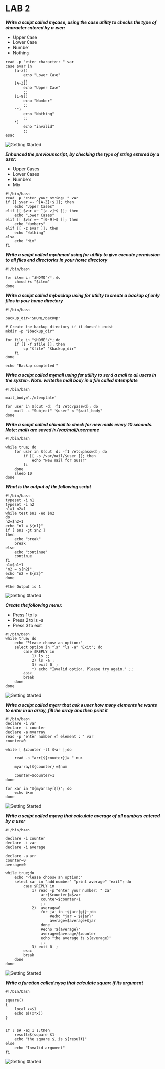 # LAB 2

***Write a script called mycase, using the case utility to checks the type of character entered by a user:***
- Upper Case
- Lower Case
- Number
- Nothing
```
read -p "enter character: " var
case $var in
    [a-z])
        echo "Lower Case"
        ;;
    [A-Z])
        echo "Upper Case"
        ;;
    [1-9])
        echo "Number"
        ;;
    "")
        echo "Nothing"
        ;;
    *)
        echo "invalid"
        ;;
esac
```
![Getting Started](./Pictures/1.png)

***Enhanced the previous script, by checking the type of string entered by a user:***
- Upper Cases
- Lower Cases
- Numbers
- Mix
```
#!/bin/bash
read -p "enter your string: " var
if [[ $var =~ ^[A-Z]+$ ]]; then
    echo "Upper Cases"
elif [[ $var =~ ^[a-z]+$ ]]; then
    echo "Lower Cases"
elif [[ $var =~ ^[0-9]+$ ]]; then
    echo "Numbers"
elif [[ -z $var ]]; then
    echo "Nothing"
else
    echo "Mix"
fi
```
***Write a script called mychmod using for utility to give execute permission to all files and directories in your home directory***
```
#!/bin/bash

for item in "$HOME"/*; do
    chmod +x "$item"
done
```
***Write a script called mybackup using for utility to create a backup of only files in your home directory***
```
#!/bin/bash

backup_dir="$HOME/backup"

# Create the backup directory if it doesn't exist
mkdir -p "$backup_dir"

for file in "$HOME"/*; do
    if [[ -f $file ]]; then
        cp "$file" "$backup_dir"
    fi
done

echo "Backup completed."
```

***Write a script called mymail using for utility to send a mail to all users in the system. Note: write the mail body in a file called mtemplate***
```
#!/bin/bash

mail_body="./mtemplate"

for user in $(cut -d: -f1 /etc/passwd); do
    mail -s "Subject" "$user" < "$mail_body"
done
```

***Write a script called chkmail to check for new mails every 10 seconds. Note: mails are saved in /var/mail/username***
```
#!/bin/bash

while true; do
    for user in $(cut -d: -f1 /etc/passwd); do
        if [[ -s /var/mail/$user ]]; then
            echo "New mail for $user"
        fi
    done
    sleep 10
done
```

***What is the output of the following script***
```
#!/bin/bash
typeset -i n1 
typeset -i n2
n1=1 n2=1 
while test $n1 -eq $n2 
do
n2=$n2+1
echo "n1 = ${n1}"
if [ $n1 -gt $n2 ]
then
    echo "break"
    break
else
    echo "continue"
    continue
fi
n1=$n1+1
"n2 = ${n2}"
echo "n2 = ${n2}"
done

#the Output is 1
```
![Getting Started](./Pictures/3.png)

***Create the following menu:***
- Press 1 to ls
- Press 2 to ls -a
- Press 3 to exit
```
#!/bin/bash
while true; do
    echo "Please choose an option:"
    select option in "ls" "ls -a" "Exit"; do
        case $REPLY in
            1) ls ;;
            2) ls -a ;;
            3) exit 0 ;;
            *) echo "Invalid option. Please try again." ;;
        esac
        break
    done
done

```
![Getting Started](./Pictures/4.png)

***Write a script called myarr that ask a user how many elements he wants to enter in an array, fill the array and then print it***
```
#!/bin/bash
declare -i var
declare -i counter
declare -a myarray
read -p "enter number of element : " var
counter=0

while [ $counter -lt $var ];do

    read -p "arr[${counter}]= " num

    myarray[${counter}]=$num

    counter=$counter+1
done

for xar in "${myarray[@]}"; do
    echo $xar
done
```
![Getting Started](./Pictures/5.png)

***Write a script called myavg that calculate average of all numbers entered by a user***
```
#!/bin/bash

declare -i counter
declare -i zar
declare -i average

declare -a arr
counter=0
average=0

while true;do
    echo "Please choose an option:"
    select xar in "add number" "print average" "exit"; do
        case $REPLY in
            1) read -p "enter your number: " zar
                arr[$counter]=$zar
                counter=$counter+1
                ;;
            2)  average=0
                for jar in "${arr[@]}";do
                    #echo "jar = ${jar}"
                    average=$average+$jar
                done
                #echo "${average}"
                average=$average/$counter
                echo "the average is ${average}"
                ;;
            3) exit 0 ;;
        esac
        break
    done
done
```
![Getting Started](./Pictures/6.png)

***Write a function called mysq that calculate square if its argument***
```
#!/bin/bash

square()
{
    local x=$1
    echo $((x*x))
}


if [ $# -eq 1 ];then
    result=$(square $1)
    echo "the square $1 is ${result}"
else
    echo "Invalid argument"
fi
```
![Getting Started](./Pictures/7.png)

